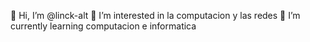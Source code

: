 👋 Hi, I’m @linck-alt
👀 I’m interested in la computacion y las redes
🌱 I’m currently learning computacion e informatica
<!---
VegaHidalgoLincolnJhoel/VegaHidalgoLincolnJhoel is a ✨ special ✨ repository because its `README.md` (this file) appears on your GitHub profile.
You can click the Preview link to take a look at your changes.
--->
